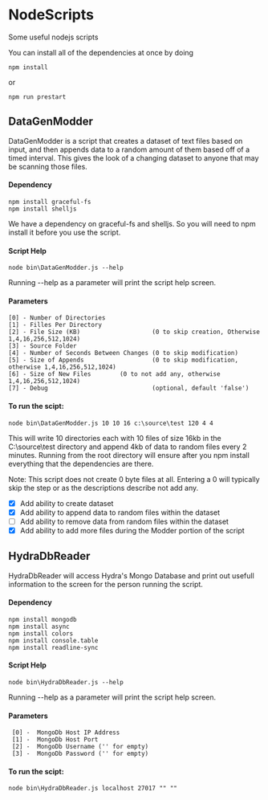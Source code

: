 # NodeScripts
Some useful nodejs scripts

You can install all of the dependencies at once by doing
```
npm install
```
or 
```
npm run prestart
```

## DataGenModder
DataGenModder is a script that creates a dataset of text files based on input, and then appends data
to a random amount of them based off of a timed interval.  This gives the look of a changing dataset to
anyone that may be scanning those files. 

#### Dependency
```
npm install graceful-fs
npm install shelljs
```
We have a dependency on graceful-fs and shelljs. So you will need to npm install it before you use the script.

#### Script Help
```
node bin\DataGenModder.js --help
```
Running --help as a parameter will print the script help screen.

#### Parameters
```
[0] - Number of Directories 
[1] - Filles Per Directory
[2] - File Size (KB)        			(0 to skip creation, Otherwise 1,4,16,256,512,1024)
[3] - Source Folder
[4] - Number of Seconds Between Changes (0 to skip modification)
[5] - Size of Appends      				(0 to skip modification, otherwise 1,4,16,256,512,1024)
[6] - Size of New Files        (0 to not add any, otherwise 1,4,16,256,512,1024)
[7] - Debug                				(optional, default 'false')
```

#### To run the scipt:
```
node bin\DataGenModder.js 10 10 16 c:\source\test 120 4 4
```
This will write 10 directories each with 10 files of size 16kb in the C:\source\test directory 
and append 4kb of data to random files every 2 minutes. Running from the root directory will ensure after you
npm install everything that the dependencies are there.

Note: This script does not create 0 byte files at all. Entering a 0 will typically skip the step or as the descriptions describe not add any.

- [x] Add ability to create dataset
- [x] Add ability to append data to random files within the dataset
- [ ] Add ability to remove data from random files within the dataset
- [x] Add ability to add more files during the Modder portion of the script

## HydraDbReader
HydraDbReader will access Hydra's Mongo Database and print out usefull information to the screen for the 
person running the script.

#### Dependency
```
npm install mongodb
npm install async
npm install colors
npm install console.table
npm install readline-sync
```


#### Script Help
```
node bin\HydraDbReader.js --help
```
Running --help as a parameter will print the script help screen.

#### Parameters
```
 [0] -  MongoDb Host IP Address
 [1] -  MongoDb Host Port
 [2] -  MongoDb Username ('' for empty)
 [3] -  MongoDb Password ('' for empty)
```

#### To run the scipt:
```
node bin\HydraDbReader.js localhost 27017 "" ""
```

